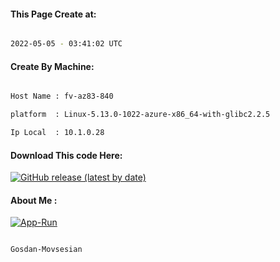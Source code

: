 
   
#### This Page Create at:

```bash

2022-05-05 - 03:41:02 UTC

```

#### Create By Machine:

```bash

Host Name : fv-az83-840

platform  : Linux-5.13.0-1022-azure-x86_64-with-glibc2.2.5

Ip Local  : 10.1.0.28

```
#### Download This code Here:

[![GitHub release (latest by date)](https://img.shields.io/github/v/release/Gosdan-Movsesian/Gosdan?style=for-the-badge&label=Download)](https://github.com/Gosdan-Movsesian/Gosdan/releases) 

</p> 

#### About Me :

[![App-Run](https://github.com/Gosdan-Movsesian/Gosdan/actions/workflows/App-Run.yml/badge.svg)](https://github.com/Gosdan-Movsesian/Gosdan/actions/workflows/App-Run.yml)

```bash

Gosdan-Movsesian

```


